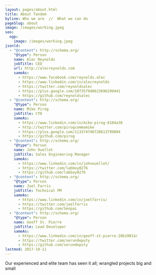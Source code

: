 ```yaml
---
layout: pages/about.html
title: About Tandem
byline: Who we are  //  What we can do
pageSlug: about
image: /images/working.jpeg
seo:
  ogp:
    image: /images/working.jpeg
jsonld:
  - "@context": http://schema.org/
    "@type": Person
    name: Alec Reynolds
    jobTitle: CEO
    url: http://alecreynolds.com
    sameAs:
      - https://www.facebook.com/reynolds.alec
      - https://www.linkedin.com/in/alecreynolds
      - https://twitter.com/reynoldsalec
      - https://plus.google.com/107357940623696299441
      - https://github.com/reynoldsalec
  - "@context": http://schema.org/
    "@type": Person
    name: Mike Pirog
    jobTitle: CTO
    sameAs:
      - https://www.linkedin.com/in/mike-pirog-8184a38
      - http://twitter.com/pirogcommamike
      - https://plus.google.com/113374746720613799894
      - https://github.com/pirog
  - "@context": http://schema.org/
    "@type": Person
    name: John Ouellet
    jobTitle: Sales Engineering Manager
    sameAs:
      - https://www.linkedin.com/in/johnouellet/
      - https://twitter.com/labboy0276
      - https://github.com/labboy0276
  - "@context": http://schema.org/
    "@type": Person
    name: Joel Farris
    jobTitle: Technical PM
    sameAs:
      - https://www.linkedin.com/in/joelfarris/
      - https://twitter.com/joelfarris
      - https://github.com/Senpai
  - "@context": http://schema.org/
    "@type": Person
    name: Geoff St. Pierre
    jobTitle: Lead Developer
    sameAs:
      - https://www.linkedin.com/in/geoff-st-pierre-28b19914/
      - https://twitter.com/serundeputy
      - https://github.com/serundeputy
lastmod: 2017-10-11
---
```

Our experienced and elite team has seen it all; wrangled projects big and small
